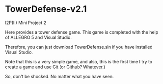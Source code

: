 # TowerDefense-v2.1
I2P(II) Mini Project 2

Here provides a tower defense game. This game is completed with the help of ALLEGRO 5 and Visual Studio.

Therefore, you can just download TowerDefense.sln if you have installed Visual Studio.

Note that this is a very simple game, and also, this is the first time I try to create a game and use Git (or Github? Whatever.)

So, don't be shocked. No matter what you have seen.

